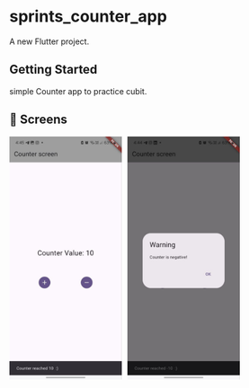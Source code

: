 # sprints_counter_app

A new Flutter project.

## Getting Started

simple Counter app to practice cubit.

## 📸 Screens

<div style="display: flex; gap: 10px;">
    <img src="readme/home_1.jpg" alt="splash Screen" width="200">
    <img src="readme/home_2.jpg"alt="home" width="200">
</div>
